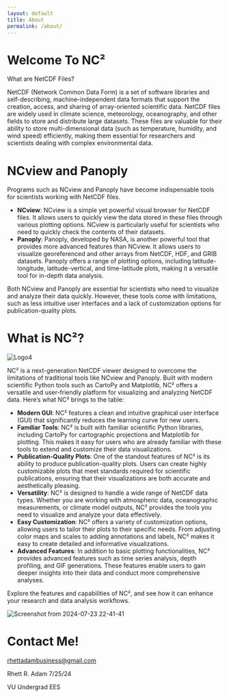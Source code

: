 ```yaml
---
layout: default
title: About
permalink: /about/
---
```


# Welcome To NC²

What are NetCDF Files?

NetCDF (Network Common Data Form) is a set of software libraries and self-describing, machine-independent data formats that support the creation, access, and sharing of array-oriented scientific data. NetCDF files are widely used in climate science, meteorology, oceanography, and other fields to store and distribute large datasets. These files are valuable for their ability to store multi-dimensional data (such as temperature, humidity, and wind speed) efficiently, making them essential for researchers and scientists dealing with complex environmental data.

# NCview and Panoply

Programs such as NCview and Panoply have become indispensable tools for scientists working with NetCDF files.

- **NCview**: NCview is a simple yet powerful visual browser for NetCDF files. It allows users to quickly view the data stored in these files through various plotting options. NCview is particularly useful for scientists who need to quickly check the contents of their datasets.
- **Panoply**: Panoply, developed by NASA, is another powerful tool that provides more advanced features than NCview. It allows users to visualize georeferenced and other arrays from NetCDF, HDF, and GRIB datasets. Panoply offers a range of plotting options, including latitude-longitude, latitude-vertical, and time-latitude plots, making it a versatile tool for in-depth data analysis.

Both NCview and Panoply are essential for scientists who need to visualize and analyze their data quickly. However, these tools come with limitations, such as less intuitive user interfaces and a lack of customization options for publication-quality plots.

# What is NC²?

![Logo4](https://github.com/user-attachments/assets/377cbe6b-5433-42c3-94a3-8f8b73f4ee7f)

NC² is a next-generation NetCDF viewer designed to overcome the limitations of traditional tools like NCview and Panoply. Built with modern scientific Python tools such as CartoPy and Matplotlib, NC² offers a versatile and user-friendly platform for visualizing and analyzing NetCDF data. Here’s what NC² brings to the table:

- **Modern GUI**: NC² features a clean and intuitive graphical user interface (GUI) that significantly reduces the learning curve for new users. 
- **Familiar Tools**: NC² is built with familiar scientific Python libraries, including CartoPy for cartographic projections and Matplotlib for plotting. This makes it easy for users who are already familiar with these tools to extend and customize their data visualizations.
- **Publication-Quality Plots**: One of the standout features of NC² is its ability to produce publication-quality plots. Users can create highly customizable plots that meet standards required for scientific publications, ensuring that their visualizations are both accurate and aesthetically pleasing.
- **Versatility**: NC² is designed to handle a wide range of NetCDF data types. Whether you are working with atmospheric data, oceanographic measurements, or climate model outputs, NC² provides the tools you need to visualize and analyze your data effectively.
- **Easy Customization**: NC² offers a variety of customization options, allowing users to tailor their plots to their specific needs. From adjusting color maps and scales to adding annotations and labels, NC² makes it easy to create detailed and informative visualizations.
- **Advanced Features**: In addition to basic plotting functionalities, NC² provides advanced features such as time series analysis, depth profiling, and GIF generations. These features enable users to gain deeper insights into their data and conduct more comprehensive analyses.

Explore the features and capabilities of NC², and see how it can enhance your research and data analysis workflows.

![Screenshot from 2024-07-23 22-41-41](https://github.com/user-attachments/assets/6a7d6af4-5c5b-495b-92e0-08599935cb88)

# Contact Me!

rhettadambusiness@gmail.com

Rhett R. Adam 7/25/24

VU Undergrad EES
